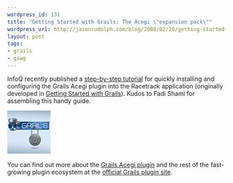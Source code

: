 ```yaml
---
wordpress_id: 131
title: "Getting Started with Grails: The Acegi \"expansion pack\""
wordpress_url: http://jasonrudolph.com/blog/2008/02/26/getting-started-with-grails-the-acegi-expansion-pack/
layout: post
tags:
- grails
- gswg
---
```

InfoQ recently published a [step-by-step tutorial](http://www.infoq.com/articles/grails-acegi-integration "InfoQ: Securing a Grails Application with Acegi Security") for quickly installing and configuring the Grails Acegi plugin into the Racetrack application (originally developed in [Getting Started with Grails](http://jasonrudolph.com/blog/2007/01/17/just-released-getting-started-with-grails/ "jasonrudolph.com - Blog - Just Released: Getting Started with Grails")).  Kudos to Fadi Shami for assembling this handy guide.  

![20080226 Grails + Acegi](/resources/20080226-grails-acegi.jpg)

You can find out more about the [Grails Acegi plugin](http://grails.codehaus.org/AcegiSecurity+Plugin) and the rest of the fast-growing plugin ecosystem at the [official Grails plugin site](http://grails.org/plugins "Grails Plugins").
